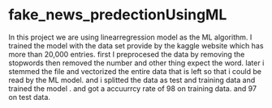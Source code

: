 # fake_news_predectionUsingML
In this project we are using linearregression model as the ML algorithm. 
I trained the model with the data set provide by the kaggle website which has more than 20,000 entries.
first I preprocesed the data by removing the stopwords then removed the number and other thing expect the word.
later i stemmed the file and vectorized the entire data that is left so that i could be read by the ML model.
and i splitted the data as test and training data and trained the model .
and got a accuurrcy rate of 98 on training data.
and 97 on test data.
